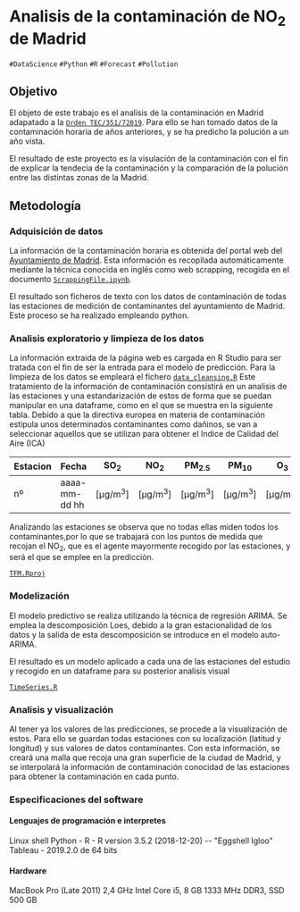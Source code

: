 Analisis de la contaminación de NO<sub>2</sub> de Madrid
===========================================================
`#DataScience` `#Python` `#R` `#Forecast` `#Pollution`

## Objetivo ##
El objeto de este trabajo es el analisis de la contaminación en Madrid adapatado a la [`Orden TEC/351/72019`](state_of_art/Orden_TEC:351:2019.pdf). Para ello se han tomado datos de la contaminación horaria de años anteriores, y se ha predicho la polución a un año vista.

El resultado de este proyecto es la visulación de la contaminación con el fin de explicar la tendecia de la contaminación y la comparación de la polución entre las distintas zonas de la Madrid.

## Metodología ##

### Adquisición de datos
La información de la contaminación horaria es obtenida del portal web del [Ayuntamiento de Madrid](https://datos.madrid.es/portal/site/egob/menuitem.c05c1f754a33a9fbe4b2e4b284f1a5a0/?vgnextoid=f3c0f7d512273410VgnVCM2000000c205a0aRCRD&vgnextchannel=374512b9ace9f310VgnVCM100000171f5a0aRCRD&vgnextfmt=default). Esta información es recopilada automáticamente mediante la técnica conocida en inglés como web scrapping, recogida en el documento [`ScrappingFile.ipynb`](ScrappingFile.ipynb). 

El resultado son ficheros de texto con los datos de contaminación de todas las estaciones de medición de contaminantes del ayuntamiento de Madrid. Este proceso se ha realizado empleando python. 
 
### Analisis exploratorio y limpieza de los datos
La información extraida de la página web es cargada en R Studio para ser tratada con el fin de ser la entrada para el modelo de predicción. 
Para la limpieza de los datos se empleará el fichero [`data_cleansing.R`](data_cleansing.R) Este tratamiento de la información de contaminación consistirá en un analisis de las estaciones y una estandarización de estos de forma que se puedan manipular en una dataframe, como en el que se muestra en la siguiente tabla. Debido a que la directiva europea en materia de contaminación estipula unos determinados contaminantes como dañinos, se van a seleccionar aquellos que se utilizan para obtener el Indice de Calidad del Aire (ICA)

|Estacion|Fecha|SO<sub>2</sub>|NO<sub>2</sub>|PM<sub>2.5</sub>|PM<sub>10</sub>|O<sub>3</sub>|
|--------|-----|---|---|-----|----|--|
|nº|aaaa-mm-dd hh|[µg/m<sup>3</sup>]|[µg/m<sup>3</sup>]|[µg/m<sup>3</sup>]|[µg/m<sup>3</sup>]|[µg/m<sup>3</sup>]|

Analizando las estaciones se observa que no todas ellas miden todos los contaminantes,por lo que se trabajará con los puntos de medida que recojan el NO<sub>2</sub>, que es el agente mayormente recogido por las estaciones, y será el que se emplee en la predicción.

[`TFM.Rproj`](TFM.Rproj) 

### Modelización
El modelo predictivo se realiza utilizando la técnica de regresión ARIMA. Se emplea la descomposición Loes, debido a la gran estacionalidad de los datos y la salida de esta descomposición se introduce en el modelo auto-ARIMA. 

El resultado es un modelo aplicado a cada una de las estaciones del estudio y recogido en un dataframe para su posterior analisis visual

[`TimeSeries.R`](TimeSeries.R)

### Analisis y visualización

Al tener ya los valores de las predicciones, se procede a la visualización de estos. Para ello se guardan todas estaciones con su localización (latitud y longitud) y sus valores de datos contaminantes. Con esta información, se creará una malla que recoja una gran superficie de la ciudad de Madrid, y se interpolará la información de contaminación conocidad de las estaciones para obtener la contaminación en cada punto.


### Especificaciones del software
#### Lenguajes de programación e interpretes
Linux shell 
Python - 
R - R version 3.5.2 (2018-12-20) -- "Eggshell Igloo"
Tableau - 2019.2.0 de 64 bits

#### Hardware
MacBook Pro (Late 2011) 2,4 GHz Intel Core i5, 8 GB 1333 MHz DDR3, SSD 500 GB

